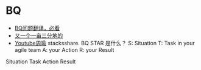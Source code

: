 # BQ


* [BQ问题翻译，必看](https://www.1point3acres.com/bbs/forum.php?mod=viewthread&tid=566677&extra=page%3D1%26filter%3Dsortid%26sortid%3D192%26sortid%3D192)
* [又一个一亩三分地的](https://www.1point3acres.com/bbs/forum.php?mod=viewthread&tid=551630&extra=page%3D1%26filter%3Dsortid%26sortid%3D192%26sortid%3D192)
* [Youtube周瑜](https://www.youtube.com/watch?v=jfo3EWyhA8U)
  stacksshare.
BQ STAR 是什么？
S: Situation
T: Task in your agile team
A: your Action
R: your Result

Situation Task Action Result